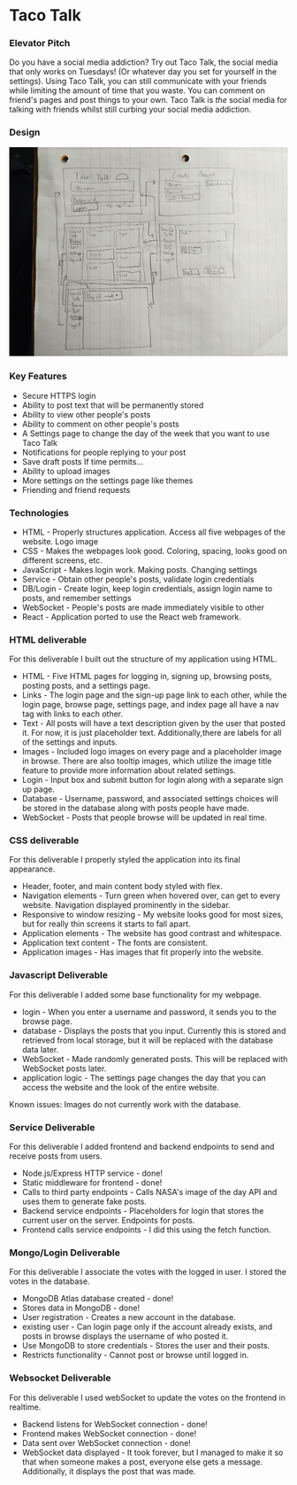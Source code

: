 # Taco Talk
### Elevator Pitch
Do you have a social media addiction? Try out Taco Talk, the social media that only works on Tuesdays! (Or whatever day you set for yourself in the settings). Using Taco Talk, you can still communicate with your friends while limiting the amount of time that you waste. You can comment on friend's pages and post things to your own. Taco Talk is *the* social media for talking with friends whilst still curbing your social media addiction. 

### Design
![Image of how the webpages will look and interact with each other](public/image-1.png)

### Key Features
+ Secure HTTPS login
+ Ability to post text that will be permanently stored
+ Ability to view other people's posts
+ Ability to comment on other people's posts
+ A Settings page to change the day of the week that you want to use Taco Talk
+ Notifications for people replying to your post
+ Save draft posts
If time permits...
+ Ability to upload images
+ More settings on the settings page like themes
+ Friending and friend requests

### Technologies
+ HTML - Properly structures application.  Access all five webpages of the website. Logo image
+ CSS - Makes the webpages look good. Coloring, spacing, looks good on different screens, etc. 
+ JavaScript - Makes login work. Making posts. Changing settings
+ Service - Obtain other people's posts, validate login credentials
+ DB/Login - Create login, keep login credentials, assign login name to posts, and remember settings
+ WebSocket - People's posts are made immediately visible to other
+ React - Application ported to use the React web framework.

### HTML deliverable

For this deliverable I built out the structure of my application using HTML.

+ HTML - Five HTML pages for logging in, signing up, browsing posts, posting posts, and a settings page. 
+ Links - The login page and the sign-up page link to each other, while the login page, browse page, settings page, and index page all have a nav tag with links to each other. 
+ Text - All posts will have a text description given by the user that posted it. For now, it is just placeholder text. Additionally,there are labels for all of the settings and inputs. 
+ Images - Included logo images on every page and a placeholder image in browse. There are also tooltip images, which utilize the image title feature to provide more information about related settings. 
+ Login - Input box and submit button for login along with a separate sign up page. 
+ Database - Username, password, and associated settings choices will be stored in the database along with posts people have made.
+ WebSocket - Posts that people browse will be updated in real time. 

### CSS deliverable

For this deliverable I properly styled the application into its final appearance.

+ Header, footer, and main content body styled with flex.
+ Navigation elements - Turn green when hovered over, can get to every website. Navigation displayed prominently in the sidebar. 
+ Responsive to window resizing - My website looks good for most sizes, but for really thin screens it starts to fall apart.
+ Application elements - The website has good contrast and whitespace.
+ Application text content - The fonts are consistent.
+ Application images - Has images that fit properly into the website. 

### Javascript Deliverable

For this deliverable I added some base functionality for my webpage. 

+ login - When you enter a username and password, it sends you to the browse page. 
+ database - Displays the posts that you input. Currently this is stored and retrieved from local storage, but it will be replaced with the database data later.
+ WebSocket - Made randomly generated posts. This will be replaced with WebSocket posts later.
+ application logic - The settings page changes the day that you can access the website and the look of the entire website.

Known issues: Images do not currently work with the database. 

### Service Deliverable

For this deliverable I added frontend and backend endpoints to send and receive posts from users.

+ Node.js/Express HTTP service - done!
+ Static middleware for frontend - done!
+ Calls to third party endpoints - Calls NASA's image of the day API and uses them to generate fake posts. 
+ Backend service endpoints - Placeholders for login that stores the current user on the server. Endpoints for posts.
+ Frontend calls service endpoints - I did this using the fetch function.

### Mongo/Login Deliverable

For this deliverable I associate the votes with the logged in user. I stored the votes in the database.

+ MongoDB Atlas database created - done!
+ Stores data in MongoDB - done!
+ User registration - Creates a new account in the database.
+ existing user - Can login page only if the account already exists, and posts in browse displays the username of who posted it.
+ Use MongoDB to store credentials - Stores the user and their posts.
+ Restricts functionality - Cannot post or browse until logged in.

### Websocket Deliverable

For this deliverable I used webSocket to update the votes on the frontend in realtime.

+ Backend listens for WebSocket connection - done!
+ Frontend makes WebSocket connection - done!
+ Data sent over WebSocket connection - done!
+ WebSocket data displayed - It took forever, but I managed to make it so that when someone makes a post, everyone else gets a message. Additionally, it displays the post that was made. 